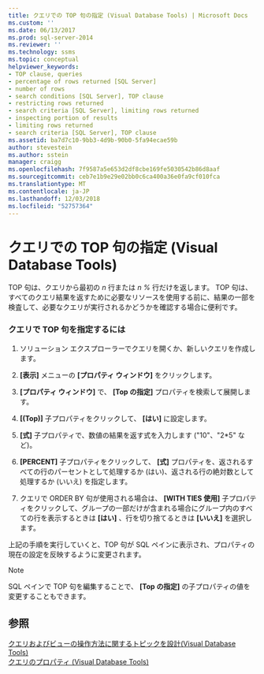 ```yaml
---
title: クエリでの TOP 句の指定 (Visual Database Tools) | Microsoft Docs
ms.custom: ''
ms.date: 06/13/2017
ms.prod: sql-server-2014
ms.reviewer: ''
ms.technology: ssms
ms.topic: conceptual
helpviewer_keywords:
- TOP clause, queries
- percentage of rows returned [SQL Server]
- number of rows
- search conditions [SQL Server], TOP clause
- restricting rows returned
- search criteria [SQL Server], limiting rows returned
- inspecting portion of results
- limiting rows returned
- search criteria [SQL Server], TOP clause
ms.assetid: ba7d7c10-9bb3-4d9b-90b0-5fa94ecae59b
author: stevestein
ms.author: sstein
manager: craigg
ms.openlocfilehash: 7f9587a5e653d2df8cbe169fe5030542b86d8aaf
ms.sourcegitcommit: ceb7e1b9e29e02bb0c6ca400a36e0fa9cf010fca
ms.translationtype: MT
ms.contentlocale: ja-JP
ms.lasthandoff: 12/03/2018
ms.locfileid: "52757364"
---
```

# <a name="specify-the-top-clause-in-queries-visual-database-tools"></a>クエリでの TOP 句の指定 (Visual Database Tools)
  TOP 句は、クエリから最初の *n* 行または *n %* 行だけを返します。 TOP 句は、すべてのクエリ結果を返すために必要なリソースを使用する前に、結果の一部を検査して、必要なクエリが実行されるかどうかを確認する場合に便利です。  
  
### <a name="to-specify-the-top-clause-in-queries"></a>クエリで TOP 句を指定するには  
  
1.  ソリューション エクスプローラーでクエリを開くか、新しいクエリを作成します。  
  
2.  **[表示]** メニューの **[プロパティ ウィンドウ]** をクリックします。  
  
3.  **[プロパティ ウィンドウ]** で、 **[Top の指定]** プロパティを検索して展開します。  
  
4.  **[(Top)]** 子プロパティをクリックして、 **[はい]** に設定します。  
  
5.  **[式]** 子プロパティで、数値の結果を返す式を入力します ("10"、"2*5" など)。  
  
6.  **[PERCENT]** 子プロパティをクリックして、 **[式]** プロパティを、返されるすべての行のパーセントとして処理するか (はい)、返される行の絶対数として処理するか (いいえ) を指定します。  
  
7.  クエリで ORDER BY 句が使用される場合は、 **[WITH TIES 使用]** 子プロパティをクリックして、グループの一部だけが含まれる場合にグループ内のすべての行を表示するときは **[はい]** 、行を切り捨てるときは **[いいえ]** を選択します。  
  
 上記の手順を実行していくと、TOP 句が SQL ペインに表示され、プロパティの現在の設定を反映するように変更されます。  
  
> [!NOTE]  
>  SQL ペインで TOP 句を編集することで、 **[Top の指定]** の子プロパティの値を変更することもできます。  
  
## <a name="see-also"></a>参照  
 [クエリおよびビューの操作方法に関するトピックを設計&#40;Visual Database Tools&#41;](visual-database-tools.md)   
 [クエリのプロパティ (Visual Database Tools)](query-properties-visual-database-tools.md)  
  
  
